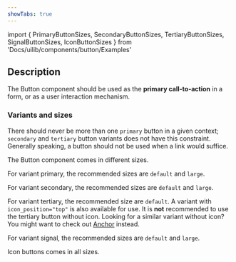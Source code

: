 ```yaml
---
showTabs: true
---
```


import { PrimaryButtonSizes, SecondaryButtonSizes, TertiaryButtonSizes, SignalButtonSizes, IconButtonSizes } from 'Docs/uilib/components/button/Examples'

## Description

The Button component should be used as the **primary call-to-action** in a form, or as a user interaction mechanism.

### Variants and sizes

There should never be more than one `primary` button in a given context; `secondary` and `tertiary` button variants does not have this constraint. Generally speaking, a button should not be used when a link would suffice.

The Button component comes in different sizes.

For variant primary, the recommended sizes are `default` and `large`.

<PrimaryButtonSizes />

For variant secondary, the recommended sizes are `default` and `large`.

<SecondaryButtonSizes />

For variant tertiary, the recommended size are `default`. A variant with `icon_position="top"` is also available for use.
It is **not** recommended to use the tertiary button without icon. Looking for a similar variant without icon? You might want to check out [Anchor](/uilib/elements/anchor) instead.

<TertiaryButtonSizes />

For variant signal, the recommended sizes are `default` and `large`.

<SignalButtonSizes />

Icon buttons comes in all sizes.

<IconButtonSizes />
